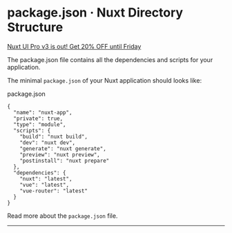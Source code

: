 # package.json · Nuxt Directory Structure

[Nuxt UI Pro v3 is out! Get 20% OFF until Friday](https://ui.nuxt.com/pro/pricing)

The package.json file contains all the dependencies and scripts for your application.

The minimal `package.json` of your Nuxt application should looks like:

package.json

```
{
  "name": "nuxt-app",
  "private": true,
  "type": "module",
  "scripts": {
    "build": "nuxt build",
    "dev": "nuxt dev",
    "generate": "nuxt generate",
    "preview": "nuxt preview",
    "postinstall": "nuxt prepare"
  },
  "dependencies": {
    "nuxt": "latest",
    "vue": "latest",
    "vue-router": "latest"
  }
}

```

Read more about the `package.json` file.

---
